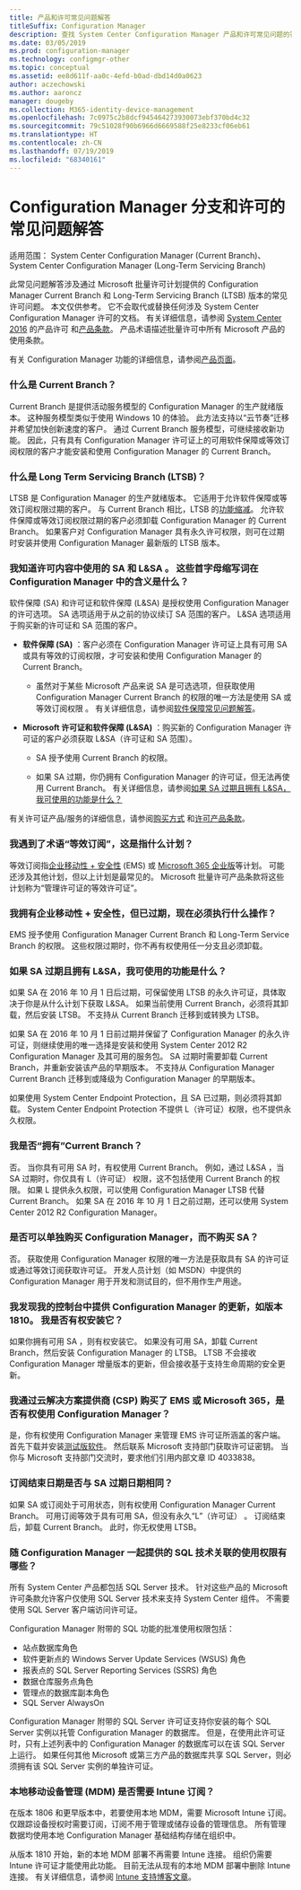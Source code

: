 ```yaml
---
title: 产品和许可常见问题解答
titleSuffix: Configuration Manager
description: 查找 System Center Configuration Manager 产品和许可常见问题的答案。
ms.date: 03/05/2019
ms.prod: configuration-manager
ms.technology: configmgr-other
ms.topic: conceptual
ms.assetid: ee8d611f-aa0c-4efd-b0ad-dbd14d0a0623
author: aczechowski
ms.author: aaroncz
manager: dougeby
ms.collection: M365-identity-device-management
ms.openlocfilehash: 7c0975c2b8dcf945464273930073ebf370bd4c32
ms.sourcegitcommit: 79c51028f90b6966d6669588f25e8233cf06eb61
ms.translationtype: HT
ms.contentlocale: zh-CN
ms.lasthandoff: 07/19/2019
ms.locfileid: "68340161"
---
```

# <a name="frequently-asked-questions-for-configuration-manager-branches-and-licensing"></a>Configuration Manager 分支和许可的常见问题解答

适用范围：  System Center Configuration Manager (Current Branch)、System Center Configuration Manager (Long-Term Servicing Branch)

此常见问题解答涉及通过 Microsoft 批量许可计划提供的 Configuration Manager Current Branch 和 Long-Term Servicing Branch (LTSB) 版本的常见许可问题。 本文仅供参考。 它不会取代或替换任何涉及 System Center Configuration Manager 许可的文档。 有关详细信息，请参阅 [System Center 2016](https://www.microsoft.com/en-us/licensing/product-licensing/system-center-2016.aspx) 的产品许可<!-- this link doesn't work without some language code --> 和[产品条款](https://www.microsoftvolumelicensing.com/DocumentSearch.aspx?Mode=3&DocumentTypeId=53)。 产品术语描述批量许可中所有 Microsoft 产品的使用条款。

有关 Configuration Manager 功能的详细信息，请参阅[产品页面](https://www.microsoft.com/cloud-platform/system-center-configuration-manager)。



### <a name="bkmk_cb"></a>什么是 Current Branch？  

Current Branch 是提供活动服务模型的 Configuration Manager 的生产就绪版本。 这种服务模型类似于使用 Windows 10 的体验。 此方法支持以“云节奏”迁移并希望加快创新速度的客户。 通过 Current Branch 服务模型，可继续接收新功能。 因此，只有具有 Configuration Manager 许可证上的可用软件保障或等效订阅权限的客户才能安装和使用 Configuration Manager 的 Current Branch。


### <a name="bkmk_ltsb"></a>什么是 Long Term Servicing Branch (LTSB)？  

LTSB 是 Configuration Manager 的生产就绪版本。 它适用于允许软件保障或等效订阅权限过期的客户。 与 Current Branch 相比，LTSB 的[功能缩减](/sccm/core/understand/introduction-to-the-ltsb#features-that-are-not-available-in-the-ltsb-of-configuration-manager)。 允许软件保障或等效订阅权限过期的客户必须卸载 Configuration Manager 的 Current Branch。 如果客户对 Configuration Manager 具有永久许可权限，则可在过期时安装并使用 Configuration Manager 最新版的 LTSB 版本。


### <a name="bkmk_licensing-acronyms"></a>我知道许可内容中使用的 SA  和 L&SA  。 这些首字母缩写词在 Configuration Manager 中的含义是什么？    

软件保障  (SA) 和许可证和软件保障  (L&SA) 是授权使用 Configuration Manager 的许可选项。 SA 选项适用于从之前的协议续订 SA 范围的客户。 L&SA 选项适用于购买新的许可证和 SA 范围的客户。

- **软件保障 (SA)** ：客户必须在 Configuration Manager 许可证上具有可用 SA 或具有等效的订阅权限，才可安装和使用 Configuration Manager 的 Current Branch。    

  - 虽然对于某些 Microsoft 产品来说 SA 是可选选项，但获取使用 Configuration Manager Current Branch 的权限的唯一方法是使用 SA 或等效订阅权限  。 有关详细信息，请参阅[软件保障常见问题解答](https://www.microsoft.com/en-us/licensing/licensing-programs/FAQ-Software-Assurance.aspx)。<!--this link doesn't work without some language code-->

- **Microsoft 许可证和软件保障 (L&SA)** ：购买新的 Configuration Manager 许可证的客户必须获取 L&SA（许可证和 SA 范围）。   

  - SA 授予使用 Current Branch 的权限。

  - 如果 SA 过期，你仍拥有 Configuration Manager 的许可证，但无法再使用 Current Branch。 有关详细信息，请参阅[如果 SA 过期且拥有 L&SA，我可使用的功能是什么？](#bkmk_sa-expires)

有关许可证产品/服务的详细信息，请参阅[购买方式](https://www.microsoft.com/Licensing/licensing-programs/licensing-programs)<!--this link doesn't work without some language code--> 和[许可产品条款](http://www.microsoftvolumelicensing.com/ProductResults.aspx?doc=Product%20Terms,OST&fid=64)。  


### <a name="bkmk_equiv-sub"></a>我遇到了术语“等效订阅”，这是指什么计划？   

等效订阅指[企业移动性 + 安全性](http://www.microsoftvolumelicensing.com/ProductResults.aspx?doc=Product%20Terms,OST&fid=51) (EMS) 或 [Microsoft 365 企业版](https://www.microsoft.com/microsoft-365/enterprise)等计划。 可能还涉及其他计划，但以上计划是最常见的。 Microsoft 批量许可产品条款将这些计划称为“管理许可证的等效许可证”。


### <a name="bkmk_ems-expires"></a>我拥有企业移动性 + 安全性，但已过期，现在必须执行什么操作？  

EMS 授予使用 Configuration Manager Current Branch 和 Long-Term Service Branch 的权限。 这些权限过期时，你不再有权使用任一分支且必须卸载。  


### <a name="bkmk_sa-expires"></a>如果 SA 过期且拥有 L&SA，我可使用的功能是什么？   

如果 SA 在 2016 年 10 月 1 日后过期，可保留使用 LTSB 的永久许可证，具体取决于你是从什么计划下获取 L&SA。 如果当前使用 Current Branch，必须将其卸载，然后安装 LTSB。 不支持从 Current Branch 迁移到或转换为 LTSB。

如果 SA 在 2016 年 10 月 1 日前过期并保留了 Configuration Manager 的永久许可证，则继续使用的唯一选择是安装和使用 System Center 2012 R2 Configuration Manager 及其可用的服务包。 SA 过期时需要卸载 Current Branch，并重新安装该产品的早期版本。 不支持从 Configuration Manager Current Branch 迁移到或降级为 Configuration Manager 的早期版本。   

如果使用 System Center Endpoint Protection，且 SA 已过期，则必须将其卸载。 System Center Endpoint Protection 不提供  L（许可证）权限，也不提供永久权限。<!--506238--> 


### <a name="bkmk_owncb"></a>我是否“拥有”Current Branch？   

否。 当你具有可用 SA 时，有权使用 Current Branch。 例如，通过 L&SA  ，当 SA  过期时，你仅具有 L（许可证）  权限，这不包括使用 Current Branch 的权限。 如果 L 提供永久权限，可以使用 Configuration Manager LTSB 代替 Current Branch。 如果 SA 在 2016 年 10 月 1 日之前过期，还可以使用 System Center 2012 R2 Configuration Manager。


### <a name="bkmk_standalone"></a>是否可以单独购买 Configuration Manager，而不购买 SA？      

否。 获取使用 Configuration Manager 权限的唯一方法是获取具有 SA 的许可证或通过等效订阅获取许可证。 开发人员计划（如 MSDN）中提供的 Configuration Manager 用于开发和测试目的，但不用作生产用途。


### <a name="bkmk_update-rights"></a>我发现我的控制台中提供 Configuration Manager 的更新，如版本 1810。 我是否有权安装它？   

如果你拥有可用 SA  ，则有权安装它。 如果没有可用 SA，卸载 Current Branch，然后安装 Configuration Manager 的 LTSB。 LTSB 不会接收 Configuration Manager 增量版本的更新，但会接收基于支持生命周期的安全更新。


### <a name="bkmk_csp"></a>我通过云解决方案提供商 (CSP) 购买了 EMS 或 Microsoft 365，是否有权使用 Configuration Manager？ 

是，你有权使用 Configuration Manager 来管理 EMS 许可证所涵盖的客户端。 首先下载并安装[测试版软件](https://www.microsoft.com/evalcenter/evaluate-system-center-configuration-manager-and-endpoint-protection)。 然后联系 Microsoft 支持部门获取许可证密钥。<!--issue472--> 当你与 Microsoft 支持部门交流时，要求他们引用内部文章 ID 4033838。<!-- SCCMDocs issue 493 --> 


### <a name="bkmk_expiration-date"></a>订阅结束日期是否与 SA 过期日期相同？    

如果 SA  或订阅处于可用状态，则有权使用 Configuration Manager Current Branch。 可用订阅等效于具有可用 SA，但没有永久“L”（许可证）   。 订阅结束后，卸载 Current Branch。 此时，你无权使用 LTSB。  


### <a name="bkmk_sql"></a>随 Configuration Manager 一起提供的 SQL 技术关联的使用权限有哪些？    

所有 System Center 产品都包括 SQL Server 技术。 针对这些产品的 Microsoft 许可条款允许客户仅使用 SQL Server 技术来支持 System Center 组件。 不需要使用 SQL Server 客户端访问许可证。 
 
Configuration Manager 附带的 SQL 功能的批准使用权限包括：
- 站点数据库角色
- 软件更新点的 Windows Server Update Services (WSUS) 角色
- 报表点的 SQL Server Reporting Services (SSRS) 角色
- 数据仓库服务点角色
- 管理点的数据库副本角色
- SQL Server AlwaysOn 

Configuration Manager 附带的 SQL Server 许可证支持你安装的每个 SQL Server 实例以托管 Configuration Manager 的数据库。 但是，在使用此许可证时，只有上述列表中的 Configuration Manager 的数据库可以在该 SQL Server 上运行。 如果任何其他 Microsoft 或第三方产品的数据库共享 SQL Server，则必须拥有该 SQL Server 实例的单独许可证。 
 <!-- sms500967 -->


### <a name="bkmk_opmdm"></a>本地移动设备管理 (MDM) 是否需要 Intune 订阅？

在版本 1806 和更早版本中，若要使用本地 MDM，需要 Microsoft Intune 订阅。 仅跟踪设备授权时需要订阅，订阅不用于管理或储存设备的管理信息。 所有管理数据均使用本地 Configuration Manager 基础结构存储在组织中。  

从版本 1810 开始，新的本地 MDM 部署不再需要 Intune 连接。<!--3607730, fka 1359124--> 组织仍需要 Intune 许可证才能使用此功能。 目前无法从现有的本地 MDM 部署中删除 Intune 连接。 有关详细信息，请参阅 [Intune 支持博客文章](https://techcommunity.microsoft.com/t5/Intune-Customer-Success/Move-from-Hybrid-Mobile-Device-Management-to-Intune-on-Azure/ba-p/280150)。  

